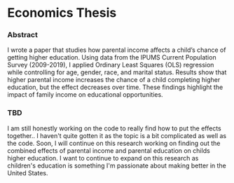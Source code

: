 # Economics Thesis
### Abstract 
I wrote a paper that studies how parental income affects a child’s chance of getting higher education. Using data from the IPUMS Current Population Survey (2009-2019), I applied Ordinary Least Squares (OLS) regression while controlling for age, gender, race, and marital status. Results show that higher parental income increases the chance of a child completing higher education, but the effect decreases over time. These findings highlight the impact of family income on educational opportunities.
### TBD
I am still honestly working on the code to really find how to put the effects together.. I haven't quite gotten it as the topic is a bit complicated as well as the code. Soon, I will continue on this research working on finding out the combined effects of parental income and parental education on childs higher education. I want to continue to expand on this research as children's education is something I'm passionate about making better in the United States. 
